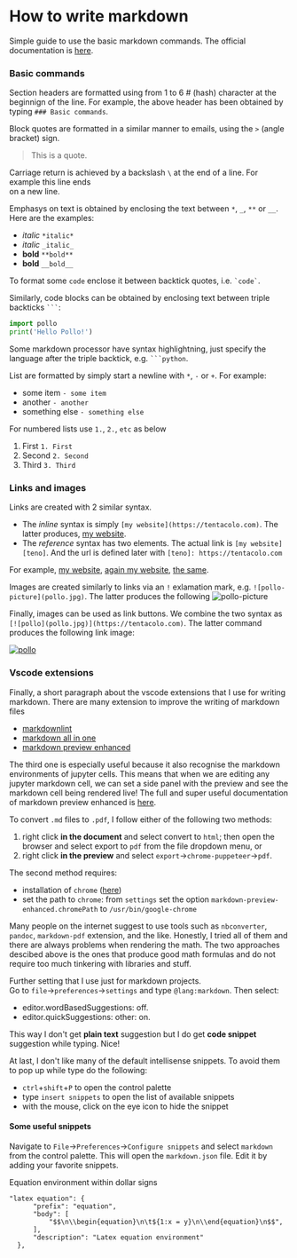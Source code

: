 # How to write markdown

Simple guide to use the basic markdown commands.
The official documentation is [here](https://daringfireball.net/projects/markdown/).

### Basic commands

Section headers are formatted using from 1 to 6 # (hash) character at the beginnign of the line.
For example, the above header has been obtained by typing `### Basic commands`.

Block quotes are formatted in a similar manner to emails, using the `>` (angle bracket) sign.
> This is a quote.

Carriage return is achieved by a backslash `\` at the end of a line.
For example this line ends \
on a new line.

Emphasys on text is obtained by enclosing the text between `*`, `_`, `**` or `__`. Here are the examples:
* *italic*  `*italic*`
* _italic_  `_italic_`
* **bold**  `**bold**`
* __bold__  `__bold__`

To format some `code` enclose it between backtick quotes, i.e. `` `code` ``.

Similarly, code blocks can be obtained by enclosing text between triple backticks ` ``` `:
```python
import pollo
print('Hello Pollo!')
```
Some markdown processor have syntax highlightning, just specify the language after the triple backtick, e.g. ` ```python `.

List are formatted by simply start a newline with `*`, `-` or `+`. For example:
- some item `- some item`
- another `- another`
- something else `- something else`

For numbered lists use `1.`, `2.`, `etc` as below
1. First `1. First`
2. Second `2. Second`
3. Third `3. Third`

### Links and images

Links are created with 2 similar syntax.
- The *inline* syntax is simply `[my website](https://tentacolo.com)`. The latter produces, [my website](https://tentacolo.com).
- The *reference* syntax has two elements. The actual link is `[my website][teno]`.
And the url is defined later with `[teno]: https://tentacolo.com`

For example, [my website][teno], [again my website][teno], [the same][teno].

Images are created similarly to links via an `!` exlamation mark, e.g. `![pollo-picture](pollo.jpg)`.
The latter produces the following
![pollo-picture](pollo.jpg)

Finally, images can be used as link buttons. We combine the two syntax as `[![pollo](pollo.jpg)](https://tentacolo.com)`.
The latter command produces the following link image:

[![pollo](pollo.jpg)](https://tentacolo.com)

### Vscode extensions

Finally, a short paragraph about the vscode extensions that I use for writing markdown.
There are many extension to improve the writing of markdown files
- [markdownlint](https://marketplace.visualstudio.com/items?itemName=DavidAnson.vscode-markdownlint)
- [markdown all in one](https://marketplace.visualstudio.com/items?itemName=yzhang.markdown-all-in-one)
- [markdown preview enhanced](https://marketplace.visualstudio.com/items?itemName=shd101wyy.markdown-preview-enhanced)

The third one is especially useful because it also recognise the markdown environments of jupyter cells.
This means that when we are editing any jupyter markdown cell, we can set a side panel with the preview and see the markdown cell being rendered live!
The full and super useful documentation of markdown preview enhanced is [here](https://shd101wyy.github.io/markdown-preview-enhanced/#/).

To convert `.md` files to `.pdf`, I follow either of the following two methods:
1. right click **in the document** and select convert to `html`; then open the browser and select export to `pdf` from the file dropdown menu, or
2. right click **in the preview** and select `export`->`chrome-puppeteer`->`pdf`.

The second method requires:
- installation of `chrome` ([here](https://www.google.com/chrome/))
- set the path to `chrome`: from `settings` set the option `markdown-preview-enhanced.chromePath` to `/usr/bin/google-chrome`

Many people on the internet suggest to use tools such as `nbconverter`, `pandoc`, `markdown-pdf` extension, and the like.
Honestly, I tried all of them and there are always problems when rendering the math.
The two approaches descibed above is the ones that produce good math formulas and do not require too much tinkering with libraries and stuff.

Further setting that I use just for markdown projects.  
Go to `file`->`preferences`->`settings` and type `@lang:markdown`. Then select:
- editor.wordBasedSuggestions: off. 
- editor.quickSuggestions: other: on.

This way I don't get **plain text** suggestion but I do get **code snippet** suggestion while typing. Nice!

At last, I don't like many of the default intellisense snippets. To avoid them to pop up while type do the following:
- `ctrl`+`shift`+`P` to open the control palette
- type `insert snippets` to open the list of available snippets
- with the mouse, click on the eye icon to hide the snippet

#### Some useful snippets

Navigate to `File`->`Preferences`->`Configure snippets` and select `markdown` from the control palette.
This will open the `markdown.json` file. Edit it by adding your favorite snippets.

Equation environment within dollar signs
  ```
  "latex equation": {
		"prefix": "equation",
		"body": [
			"$$\n\\begin{equation}\n\t${1:x = y}\n\\end{equation}\n$$",
		],
		"description": "Latex equation environment"
	},
  ```

[teno]: https://tentacolo.com
